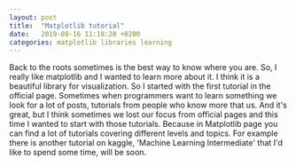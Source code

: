 ```yaml
---
layout: post
title:  "Matplotlib tutorial"
date:   2019-08-16 11:18:20 +0200
categories: matplotlib libraries learning
---
```


Back to the roots sometimes is the best way to know where you are. So, I really
like matplotlib and I wanted to learn more about it. I think it is a beautiful
library for visualization. So I started with the first tutorial in the official
page. Sometimes when programmers want to learn something we look for a lot of posts,
tutorials from people who know more that us. And it's great, but I think sometimes
we lost our focus from official pages and this time I wanted to start with those tutorials.
Because in Matplotlib page you can find a lot of tutorials covering different levels
and topics. For example there is another tutorial on kaggle, 'Machine Learning Intermediate'
that I'd like to spend some time, will be soon.
